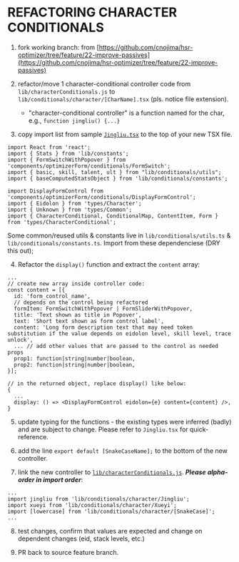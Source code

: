 # REFACTORING CHARACTER CONDITIONALS

1. fork working branch: from [https://github.com/cnojima/hsr-optimizer/tree/feature/22-improve-passives](https://github.com/cnojima/hsr-optimizer/tree/feature/22-improve-passives)

1. refactor/move 1 character-conditional controller code from `lib/characterConditionals.js` to `lib/conditionals/character/[CharName].tsx` (pls. notice file extension).
    - "character-conditional controller" is a function named for the char, e.g., `function jingliu() {...}`

1. copy import list from sample [`Jingliu.tsx`](https://github.com/cnojima/hsr-optimizer/blob/feature/22-passives-drawer/src/lib/conditionals/character/Jingliu.tsx) to the top of your new TSX file.

``` 
import React from 'react';
import { Stats } from 'lib/constants';
import { FormSwitchWithPopover } from 'components/optimizerForm/conditionals/FormSwitch';
import { basic, skill, talent, ult } from "lib/conditionals/utils";
import { baseComputedStatsObject } from 'lib/conditionals/constants';

import DisplayFormControl from 'components/optimizerForm/conditionals/DisplayFormControl';
import { Eidolon } from 'types/Character';
import { Unknown } from 'types/Common';
import { CharacterConditional, ConditionalMap, ContentItem, Form } from 'types/CharacterConditional';

```
Some common/reused utils & constants live in `lib/conditionals/utils.ts` & `lib/conditionals/constants.ts`.  Import from these dependenciese (DRY this out);

4. Refactor the `display()` function and extract the `content` array:
```
...
// create new array inside controller code:
const content = [{
  id: 'form_control_name',
  // depends on the control being refactored
  formItem: FormSwitchWithPopover | FormSliderWithPopover,
  title: 'Text shown as title in Popover',
  text: 'Short text shown as form control label',
  content: 'Long form description text that may need token substitution if the value depends on eidolon level, skill level, trace unlock',
  ... // add other values that are passed to the control as needed props
  prop1: function|string|number|boolean,
  prop2: function|string|number|boolean,
}];

// in the returned object, replace display() like below:
{
  ...
  display: () => <DisplayFormControl eidolon={e} content={content} />,
}
```
5. update typing for the functions - the existing types were inferred (badly) and are subject to change.  Please refer to `Jingliu.tsx` for quick-reference.

6. add the line `export default [SnakeCaseName];` to the bottom of the new controller.

7. link the new controller to [`lib/characterConditionals.js`](https://github.com/cnojima/hsr-optimizer/blob/feature/22-improve-passives/src/lib/characterConditionals.js).  ***Please alpha-order in import order***:
```
...
import jingliu from 'lib/conditionals/character/Jingliu';
import xueyi from 'lib/conditionals/character/Xueyi';
import [lowercase] from 'lib/conditionals/character/[SnakeCase]';
...
```

8. test changes, confirm that values are expected and change on dependent changes (eid, stack levels, etc.)

9. PR back to source feature branch.